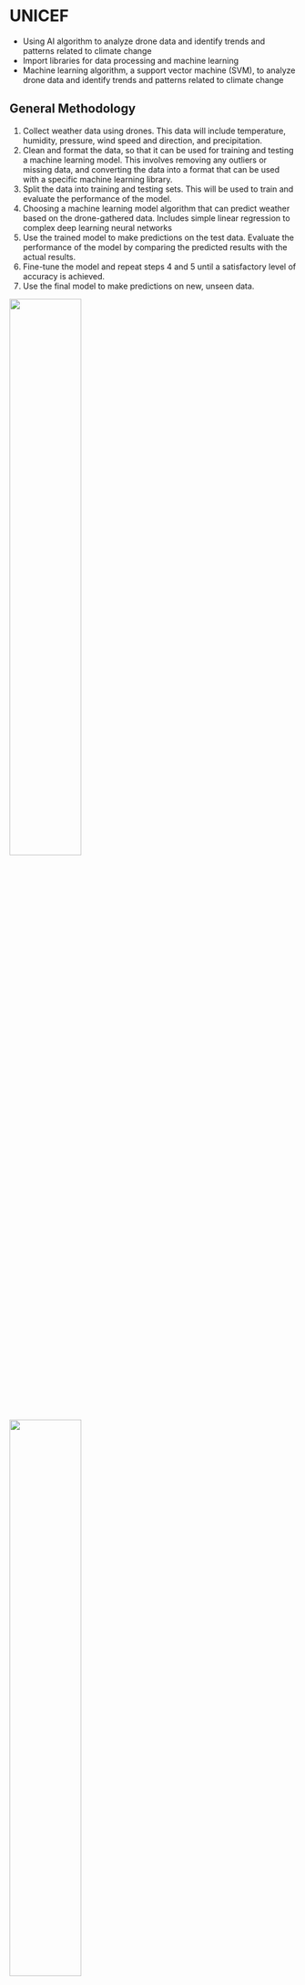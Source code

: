 
# UNICEF

- Using AI algorithm to analyze drone data and identify trends and patterns related to climate change
- Import libraries for data processing and machine learning
- Machine learning algorithm, a support vector machine (SVM), to analyze drone data and identify trends and patterns related to climate change

## General Methodology
1. Collect weather data using drones. This data will include temperature, humidity, pressure, wind speed and direction, and precipitation.
2. Clean and format the data, so that it can be used for training and testing a machine learning model. This involves removing any outliers or missing data, and converting the data into a format that can be used with a specific machine learning library.
3. Split the data into training and testing sets. This will be used to train and evaluate the performance of the model.
4. Choosing a machine learning model algorithm that can predict weather based on the drone-gathered data. Includes simple linear regression to complex deep learning neural networks
5. Use the trained model to make predictions on the test data. Evaluate the performance of the model by comparing the predicted results with the actual results.
6. Fine-tune the model and repeat steps 4 and 5 until a satisfactory level of accuracy is achieved.
7. Use the final model to make predictions on new, unseen data.



[<img src="https://user-images.githubusercontent.com/122212474/213563600-38a5b587-f780-44af-a803-5c840a137829.webm" width="50%">](https://user-images.githubusercontent.com/122212474/213563600-38a5b587-f780-44af-a803-5c840a137829.webm "Now in Android: 55")


[<img src="https://user-images.githubusercontent.com/122212474/213566858-c0747379-6ffb-40c0-9799-556bf1cb363b.webm" width="50%">](https://user-images.githubusercontent.com/122212474/213566858-c0747379-6ffb-40c0-9799-556bf1cb363b.webm "Now in Android: 55")


[<img src="https://user-images.githubusercontent.com/122212474/213567519-b6565105-de1f-4c60-b872-b06163fdd283.webm" width="50%">](https://user-images.githubusercontent.com/122212474/213567519-b6565105-de1f-4c60-b872-b06163fdd283.webm "Now in Android: 55")


[<img src="https://user-images.githubusercontent.com/122212474/213567639-dc7e7c77-b30c-4b1f-9685-d1d3dcf7e972.webm" width="50%">](https://user-images.githubusercontent.com/122212474/213567639-dc7e7c77-b30c-4b1f-9685-d1d3dcf7e972.webm "Now in Android: 55")



